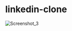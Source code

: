 # linkedin-clone

![Screenshot_3](https://github.com/safaanilatasoy/linkedin-clone/assets/61758061/de04b5f1-4a27-4124-b49f-27d5f37a87fd)
